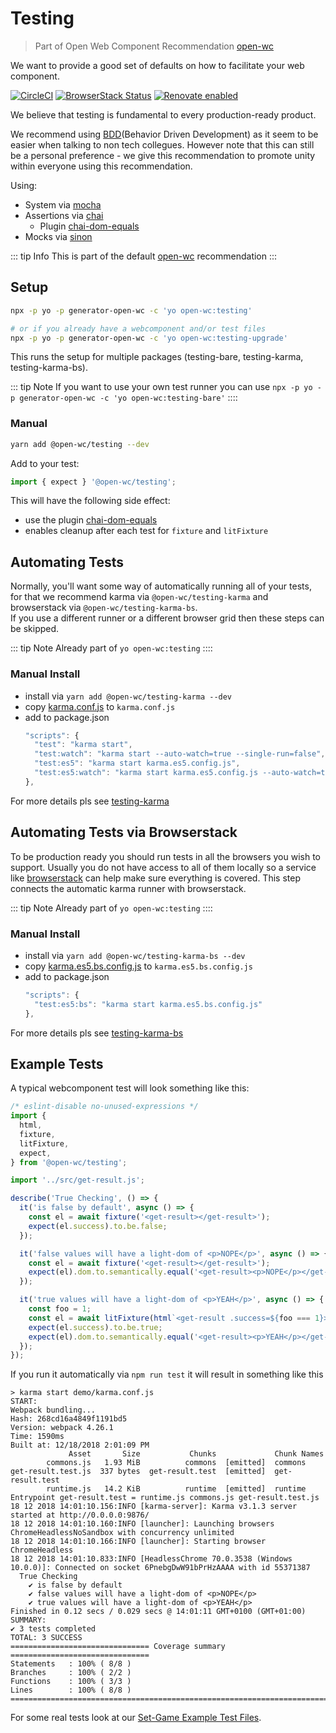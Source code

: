 # Testing

> Part of Open Web Component Recommendation [open-wc](https://github.com/open-wc/open-wc/)

We want to provide a good set of defaults on how to facilitate your web component.

[![CircleCI](https://circleci.com/gh/open-wc/open-wc.svg?style=shield)](https://circleci.com/gh/open-wc/open-wc)
[![BrowserStack Status](https://www.browserstack.com/automate/badge.svg?badge_key=M2UrSFVRang2OWNuZXlWSlhVc3FUVlJtTDkxMnp6eGFDb2pNakl4bGxnbz0tLUE5RjhCU0NUT1ZWa0NuQ3MySFFWWnc9PQ==--86f7fac07cdbd01dd2b26ae84dc6c8ca49e45b50)](https://www.browserstack.com/automate/public-build/M2UrSFVRang2OWNuZXlWSlhVc3FUVlJtTDkxMnp6eGFDb2pNakl4bGxnbz0tLUE5RjhCU0NUT1ZWa0NuQ3MySFFWWnc9PQ==--86f7fac07cdbd01dd2b26ae84dc6c8ca49e45b50)
[![Renovate enabled](https://img.shields.io/badge/renovate-enabled-brightgreen.svg)](https://renovatebot.com/)

We believe that testing is fundamental to every production-ready product.

We recommend using [BDD](https://en.wikipedia.org/wiki/Behavior-driven_development)(Behavior Driven Development) as it seem to be easier when talking to non tech collegues. However note that this can still be a personal preference - we give this recommendation to promote unity within everyone using this recommendation.

Using:
- System via [mocha](https://mochajs.org/)
- Assertions via [chai](https://www.chaijs.com/)
  - Plugin [chai-dom-equals](https://www.npmjs.com/package/@open-wc/chai-dom-equals)
- Mocks via [sinon](https://sinonjs.org/)

::: tip Info
This is part of the default [open-wc](https://open-wc.org/) recommendation
:::

## Setup
```bash
npx -p yo -p generator-open-wc -c 'yo open-wc:testing'

# or if you already have a webcomponent and/or test files
npx -p yo -p generator-open-wc -c 'yo open-wc:testing-upgrade'
```

This runs the setup for multiple packages (testing-bare, testing-karma, testing-karma-bs).

::: tip Note
If you want to use your own test runner you can use `npx -p yo -p generator-open-wc -c 'yo open-wc:testing-bare'`
::::

### Manual
```bash
yarn add @open-wc/testing --dev
```

Add to your test:
```js
import { expect } '@open-wc/testing';
```

This will have the following side effect:
  - use the plugin [chai-dom-equals](https://www.npmjs.com/package/@open-wc/chai-dom-equals)
  - enables cleanup after each test for `fixture` and `litFixture`

## Automating Tests
Normally, you'll want some way of automatically running all of your tests, for that we recommend karma via `@open-wc/testing-karma` and browserstack via `@open-wc/testing-karma-bs`.  
If you use a different runner or a different browser grid then these steps can be skipped.

::: tip Note
Already part of `yo open-wc:testing`
::::

### Manual Install
- install via `yarn add @open-wc/testing-karma --dev`
- copy [karma.conf.js](https://github.com/open-wc/open-wc/blob/master/packages/generator-open-wc/generators/testing-karma/templates/static/karma.conf.js) to `karma.conf.js`
- add to package.json
  ```js
  "scripts": {
    "test": "karma start",
    "test:watch": "karma start --auto-watch=true --single-run=false",
    "test:es5": "karma start karma.es5.config.js",
    "test:es5:watch": "karma start karma.es5.config.js --auto-watch=true --single-run=false",
  },
  ```

For more details pls see [testing-karma](https://open-wc.org/recommendations/testing-karma.html)

## Automating Tests via Browserstack
To be production ready you should run tests in all the browsers you wish to support.
Usually you do not have access to all of them locally so a service like [browserstack](https://www.browserstack.com/) can help make sure everything is covered.
This step connects the automatic karma runner with browserstack.

::: tip Note
Already part of `yo open-wc:testing`
::::

### Manual Install

- install via `yarn add @open-wc/testing-karma-bs --dev`
- copy [karma.es5.bs.config.js](https://github.com/open-wc/open-wc/blob/master/packages/generator-open-wc/generators/testing-karma-bs/templates/static/karma.es5.bs.config.js) to `karma.es5.bs.config.js`
- add to package.json
  ```js
  "scripts": {
    "test:es5:bs": "karma start karma.es5.bs.config.js"
  },
  ```

For more details pls see [testing-karma-bs](https://open-wc.org/recommendations/testing-karma-bs.html)

## Example Tests

A typical webcomponent test will look something like this:

```js
/* eslint-disable no-unused-expressions */
import {
  html,
  fixture,
  litFixture,
  expect,
} from '@open-wc/testing';

import '../src/get-result.js';

describe('True Checking', () => {
  it('is false by default', async () => {
    const el = await fixture('<get-result></get-result>');
    expect(el.success).to.be.false;
  });

  it('false values will have a light-dom of <p>NOPE</p>', async () => {
    const el = await fixture('<get-result></get-result>');
    expect(el).dom.to.semantically.equal('<get-result><p>NOPE</p></get-result>');
  });

  it('true values will have a light-dom of <p>YEAH</p>', async () => {
    const foo = 1;
    const el = await litFixture(html`<get-result .success=${foo === 1}></get-result>`);
    expect(el.success).to.be.true;
    expect(el).dom.to.semantically.equal('<get-result><p>YEAH</p></get-result>');
  });
});
```

If you run it automatically via `npm run test` it will result in something like this

```
> karma start demo/karma.conf.js
START:
Webpack bundling...
Hash: 268cd16a4849f1191bd5
Version: webpack 4.26.1
Time: 1590ms
Built at: 12/18/2018 2:01:09 PM
             Asset       Size           Chunks             Chunk Names
        commons.js   1.93 MiB          commons  [emitted]  commons
get-result.test.js  337 bytes  get-result.test  [emitted]  get-result.test
        runtime.js   14.2 KiB          runtime  [emitted]  runtime
Entrypoint get-result.test = runtime.js commons.js get-result.test.js
18 12 2018 14:01:10.156:INFO [karma-server]: Karma v3.1.3 server started at http://0.0.0.0:9876/
18 12 2018 14:01:10.160:INFO [launcher]: Launching browsers ChromeHeadlessNoSandbox with concurrency unlimited
18 12 2018 14:01:10.166:INFO [launcher]: Starting browser ChromeHeadless
18 12 2018 14:01:10.833:INFO [HeadlessChrome 70.0.3538 (Windows 10.0.0)]: Connected on socket 6PnebgDwW91bPrHzAAAA with id 55371387
  True Checking
    ✔ is false by default
    ✔ false values will have a light-dom of <p>NOPE</p>
    ✔ true values will have a light-dom of <p>YEAH</p>
Finished in 0.12 secs / 0.029 secs @ 14:01:11 GMT+0100 (GMT+01:00)
SUMMARY:
✔ 3 tests completed
TOTAL: 3 SUCCESS
=============================== Coverage summary ===============================
Statements   : 100% ( 8/8 )
Branches     : 100% ( 2/2 )
Functions    : 100% ( 3/3 )
Lines        : 100% ( 8/8 )
================================================================================
```

For some real tests look at our [Set-Game Example Test Files](https://github.com/open-wc/example-vanilla-set-game/tree/master/test).
